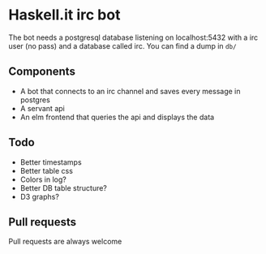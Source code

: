 # Haskell.it irc bot

The bot needs a postgresql database listening on localhost:5432 with a irc user (no pass) and
a database called irc. You can find a dump in `db/`

## Components

- A bot that connects to an irc channel and saves every message in postgres
- A servant api
- An elm frontend that queries the api and displays the data

## Todo

- Better timestamps
- Better table css
- Colors in log?
- Better DB table structure?
- D3 graphs?

## Pull requests

Pull requests are always welcome
